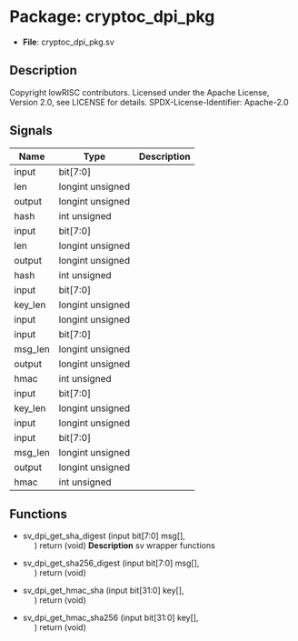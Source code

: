 # Package: cryptoc_dpi_pkg

- **File**: cryptoc_dpi_pkg.sv
## Description

 Copyright lowRISC contributors.
 Licensed under the Apache License, Version 2.0, see LICENSE for details.
 SPDX-License-Identifier: Apache-2.0


## Signals

| Name    | Type             | Description |
| ------- | ---------------- | ----------- |
| input   | bit[7:0]         |             |
| len     | longint unsigned |             |
| output  | longint unsigned |             |
| hash    | int unsigned     |             |
| input   | bit[7:0]         |             |
| len     | longint unsigned |             |
| output  | longint unsigned |             |
| hash    | int unsigned     |             |
| input   | bit[7:0]         |             |
| key_len | longint unsigned |             |
| input   | longint unsigned |             |
| input   | bit[7:0]         |             |
| msg_len | longint unsigned |             |
| output  | longint unsigned |             |
| hmac    | int unsigned     |             |
| input   | bit[7:0]         |             |
| key_len | longint unsigned |             |
| input   | longint unsigned |             |
| input   | bit[7:0]         |             |
| msg_len | longint unsigned |             |
| output  | longint unsigned |             |
| hmac    | int unsigned     |             |
## Functions
- sv_dpi_get_sha_digest <font id="function_arguments">(input bit[7:0] msg[],<br><span style="padding-left:20px">)</font> <font id="function_return">return (void)</font>
**Description**
 sv wrapper functions

- sv_dpi_get_sha256_digest <font id="function_arguments">(input bit[7:0] msg[],<br><span style="padding-left:20px">)</font> <font id="function_return">return (void)</font>
- sv_dpi_get_hmac_sha <font id="function_arguments">(input bit[31:0] key[],<br><span style="padding-left:20px">)</font> <font id="function_return">return (void)</font>
- sv_dpi_get_hmac_sha256 <font id="function_arguments">(input bit[31:0] key[],<br><span style="padding-left:20px">)</font> <font id="function_return">return (void)</font>
